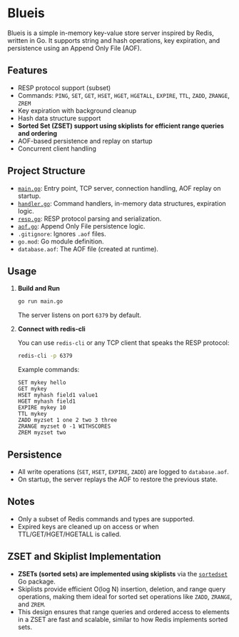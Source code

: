 # Blueis

Blueis is a simple in-memory key-value store server inspired by Redis, written in Go. It supports string and hash operations, key expiration, and persistence using an Append Only File (AOF).

## Features

- RESP protocol support (subset)
- Commands: `PING`, `SET`, `GET`, `HSET`, `HGET`, `HGETALL`, `EXPIRE`, `TTL`, `ZADD`, `ZRANGE`, `ZREM`
- Key expiration with background cleanup
- Hash data structure support
- **Sorted Set (ZSET) support using skiplists for efficient range queries and ordering**
- AOF-based persistence and replay on startup
- Concurrent client handling

## Project Structure

- [`main.go`](main.go): Entry point, TCP server, connection handling, AOF replay on startup.
- [`handler.go`](handler.go): Command handlers, in-memory data structures, expiration logic.
- [`resp.go`](resp.go): RESP protocol parsing and serialization.
- [`aof.go`](aof.go): Append Only File persistence logic.
- `.gitignore`: Ignores `.aof` files.
- `go.mod`: Go module definition.
- `database.aof`: The AOF file (created at runtime).

## Usage

1. **Build and Run**

   ```sh
   go run main.go
   ```

   The server listens on port `6379` by default.

2. **Connect with redis-cli**

   You can use `redis-cli` or any TCP client that speaks the RESP protocol:

   ```sh
   redis-cli -p 6379
   ```

   Example commands:

   ```
   SET mykey hello
   GET mykey
   HSET myhash field1 value1
   HGET myhash field1
   EXPIRE mykey 10
   TTL mykey
   ZADD myzset 1 one 2 two 3 three
   ZRANGE myzset 0 -1 WITHSCORES
   ZREM myzset two
   ```

## Persistence

- All write operations (`SET`, `HSET`, `EXPIRE`, `ZADD`) are logged to `database.aof`.
- On startup, the server replays the AOF to restore the previous state.

## Notes

- Only a subset of Redis commands and types are supported.
- Expired keys are cleaned up on access or when TTL/GET/HGET/HGETALL is called.

## ZSET and Skiplist Implementation

- **ZSETs (sorted sets) are implemented using skiplists** via the [`sortedset`](https://github.com/wangjia184/sortedset) Go package.
- Skiplists provide efficient O(log N) insertion, deletion, and range query operations, making them ideal for sorted set operations like `ZADD`, `ZRANGE`, and `ZREM`.
- This design ensures that range queries and ordered access to elements in a ZSET are fast and scalable, similar to how Redis implements sorted sets.
